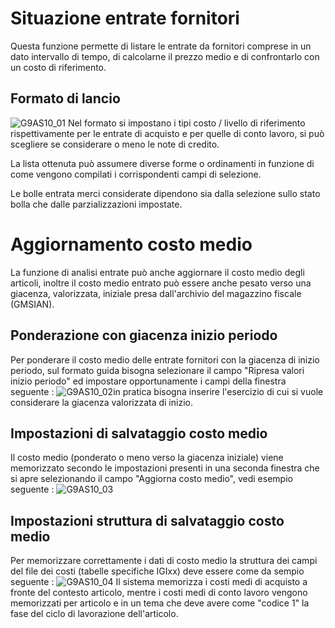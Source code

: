 # Situazione entrate fornitori
Questa funzione permette di listare le entrate da fornitori comprese in un dato intervallo di tempo, di calcolarne il prezzo medio e di confrontarlo con un costo di riferimento.

## Formato di lancio
![G9AS10_01](http://doc.smeup.com/immagini/MBDOC_OGG-P_G9AS10/G9AS10_01.png)
Nel formato si impostano i tipi costo / livello di riferimento rispettivamente per le entrate di acquisto e per quelle di conto lavoro, si può scegliere se considerare o meno le note di credito.

La lista ottenuta può assumere diverse forme o ordinamenti in funzione di come vengono compilati i corrispondenti campi di selezione.

Le bolle entrata merci considerate dipendono sia dalla selezione sullo stato bolla che dalle parzializzazioni impostate.

# Aggiornamento costo medio
La funzione di analisi entrate può anche aggiornare il costo medio degli articoli, inoltre il costo medio entrato può essere anche pesato verso una giacenza, valorizzata, iniziale presa dall'archivio del  magazzino fiscale (GMSIAN).

## Ponderazione con giacenza inizio periodo
Per ponderare il costo medio delle entrate fornitori con la giacenza di inizio periodo, sul formato guida bisogna selezionare il campo "Ripresa valori inizio periodo" ed impostare opportunamente i campi della finestra seguente : 
![G9AS10_02](http://doc.smeup.com/immagini/MBDOC_OGG-P_G9AS10/G9AS10_02.png)in pratica bisogna inserire l'esercizio di cui si vuole considerare la giacenza valorizzata di inizio.

## Impostazioni di salvataggio costo medio
Il costo medio (ponderato o meno verso la giacenza iniziale) viene memorizzato secondo le impostazioni presenti in una seconda finestra che si apre selezionando il campo "Aggiorna costo medio", vedi esempio seguente : 
![G9AS10_03](http://doc.smeup.com/immagini/MBDOC_OGG-P_G9AS10/G9AS10_03.png)
## Impostazioni struttura di salvataggio costo medio
Per memorizzare correttamente i dati di costo medio la struttura dei campi del file dei costi (tabelle specifiche IGIxx) deve essere come da sempio seguente : 
![G9AS10_04](http://doc.smeup.com/immagini/MBDOC_OGG-P_G9AS10/G9AS10_04.png)
Il sistema memorizza i costi medi di acquisto a fronte del contesto articolo, mentre i costi medi di conto lavoro vengono memorizzati per articolo e in un tema che deve avere come "codice 1" la fase del ciclo di lavorazione dell'articolo.
